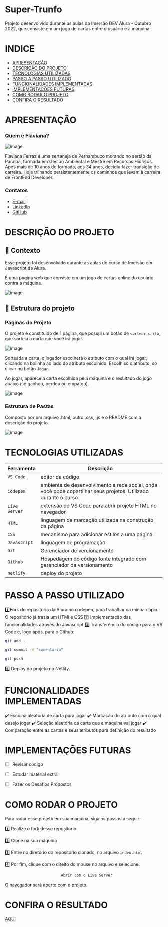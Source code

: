 # Super-Trunfo

Projeto desenvolvido durante as aulas da Imersão DEV Alura - Outubro 2022, que consiste em um jogo de cartas entre o usuário e a máquina.


# INDICE
- [APRESENTAÇÃO](#APRESENTAÇÃO)
- [DESCRIÇÃO DO PROJETO](#Descrição-Do-Projeto)
- [TECNOLOGIAS UTILIZADAS](#Tecnologias-Utilizadas)
- [PASSO A PASSO UTILIZADO](#Passo-A-Passo-Utilizado)
- [FUNCIONALIDADES IMPLEMENTADAS](#Funcionalidades-Implementadas)
- [IMPLEMENTAÇÕES FUTURAS](#Implementações-Futuras)
- [COMO RODAR O PROJETO](#Como-Rodar-O-Projeto)
- [CONFIRA O RESULTADO ](#Confira-O-Resultado)


# APRESENTAÇÃO

### Quem é Flaviana?

![image](https://github.com/FlavianaFXT/ProjetoFinal-reprograma/assets/113718720/1e13d5e7-b1b4-4701-a689-ec293ec77ea1)

Flaviana Ferraz é uma sertaneja de Pernambuco morando no sertão da Paraiba, formada em Gestão Ambiental e Mestre em Recursos Hídricos. Após mais de 10 anos de formada, aos 34 anos, decidiu fazer transição de carreira. Hoje trilhando persistentemente os caminhos que levam à carreira de FrontEnd Developer.

### Contatos

- [E-mail](flaviferraz@yahoo.com.br)
- [LinkedIn](https://www.linkedin.com/in/flaviana-ferraz-frontend)
- [GitHub](https://github.com/flavianafxt)


# DESCRIÇÃO DO PROJETO

## 🧠 Contexto

Esse projeto foi desenvolvido durante as aulas do curso de Imersão em Javascript da Alura. 

É uma pagina web que consiste em um jogo de cartas online do usuário contra a máquina.


![image](https://github.com/user-attachments/assets/8f45367d-f6ef-4fd1-8759-5faac4041bf5)



## 🧠 Estrutura do projeto

### Páginas do Projeto

O projeto é constituído de 1 página, que possui um botão de `sortear carta`, que sorteia a carta que você irá jogar.

![image](https://github.com/user-attachments/assets/b8fb155d-c63c-4fce-afe2-7a174e69221e)

Sorteada a carta, o jogador escolherá o atributo com o qual irá jogar, clicando na bolinha ao lado do atributo escolhido. Escolhiso o atributo, só clicar no botão `Jogar`.

Ao jogar, aparece a carta escolhida pela máquina e o resultado do jogo abaixo (se ganhou, perdeu ou empatou).


![image](https://github.com/user-attachments/assets/b4f536c7-1754-4b9a-af88-39fd33e34cc4)



### Estrutura de Pastas

Composto por um arquivo .html, outro .css, .js e o README com a descrição do projeto.


![image](https://github.com/user-attachments/assets/bf26d1ad-ace8-46f7-90a1-6d0da4a8bb34)




# TECNOLOGIAS UTILIZADAS

| Ferramenta | Descrição |
| --- | --- |
| `VS Code` | editor de código |
| `Codepen`| ambiente de desenvolvimento e rede social, onde você pode copartilhar seus projetos. Utilizado durante o curso  |
| `Live Server`| extensão do VS Code para abrir projeto HTML no navegador |
| `HTML` | linguagem de marcação utilizada na construção da página |
| `CSS` | mecanismo para adicionar estilos a uma página |
| `Javascript`|  linguagem de programação  |
| `Git` | Gerenciador de vercionamento |
| `Github` | Hospedagem do código fonte integrado com gerenciador de versionamento |
| `netlify` | deploy do projeto |



# PASSO A PASSO UTILIZADO

1️⃣Fork do repositorio da Alura no codepen, para trabalhar na minha cópia.
O repositório já trazia um HTMl e CSS 
2️⃣ Implementação das funcionalidades através do Javascript
3️⃣ Transferência do código para o VS Code e, logo após, para o Github:

 ```bash
 git add .
 ```
 ```bash
 git commit -m "comentario"
```
 ```bash
 git push
```

6️⃣ Deploy do projeto no Netlify.


# FUNCIONALIDADES IMPLEMENTADAS

✔️ Escolha aleatória de carta para jogar
✔️ Marcação do atributo com o qual desejo jogar
✔️ Seleção aleatória da carta que a máquina vai jogar
✔️ Comparação entre as cartas e seus atributos para definição do resultado


#  IMPLEMENTAÇÕES FUTURAS

- [ ] Revisar codigo
- [ ] Estudar material extra
- [ ] Fazer os Desafios Propostos


# COMO RODAR O PROJETO

Para rodar esse projeto em sua máquina, siga os passos a seguir:

1️⃣ Realize o fork desse repositorio

2️⃣ Clone na sua máquina

3️⃣ Entre no diretório do repositorio clonado, no arquivo `index.html`

4️⃣ Por fim, clique com o direito do mouse no arquivo e selecione:
```bash
                         Abrir com o Live Server
```

O navegador será aberto com o projeto.


# CONFIRA O RESULTADO 

[AQUI](https://super-trunfo-alura.netlify.app/)




